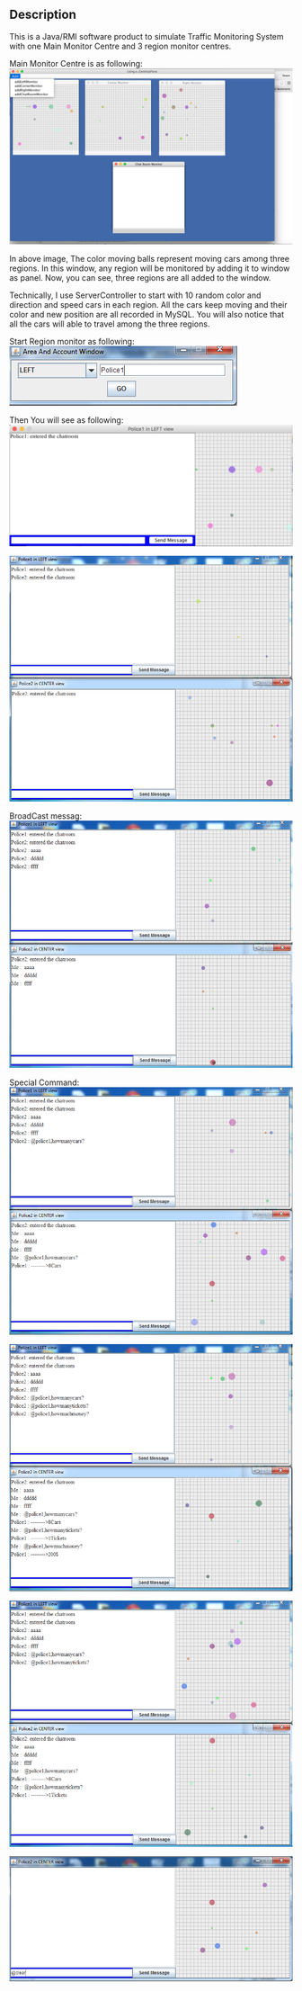 ## Description
This is a Java/RMI software product to simulate Traffic Monitoring System with one Main Monitor Centre and 3 region monitor centres.

Main Monitor Centre is as following:
![Main Monitor Centre](https://github.com/desenG/TrafficMoniteringSimulation/blob/master/imgs/main%20moinitor%20center.png?raw=true "Main Monitor Centre")

In above image, The color moving balls represent moving cars among three regions. In this window, any region will be monitored by adding it to window as panel. Now, you can see, three regions are all added to the window.

Technically, I use ServerController to start with 10 random color and direction and speed cars in each region. All the cars keep moving and their color and new position are all recorded in MySQL. You will also notice that all the cars will able to travel among the three regions.

Start Region monitor as following:
</br>
![Start Region monitor](https://github.com/desenG/TrafficMoniteringSimulation/blob/master/imgs/start%20region%20monitor%20center.PNG?raw=true "Start Region monitor")

Then You will see as following:
![Region monitor](https://github.com/desenG/TrafficMoniteringSimulation/blob/master/imgs/region%20monitor%20center.PNG?raw=true " Region monitor")


![2 Regions open](https://github.com/desenG/TrafficMoniteringSimulation/blob/master/imgs/2ClientViewsOpen.PNG?raw=true "2 Regions open")

BroadCast messag:
![BroadCast message](https://github.com/desenG/TrafficMoniteringSimulation/blob/master/imgs/BroadCast.PNG?raw=true "BroadCast message")

Special Command:
![How many cars](https://github.com/desenG/TrafficMoniteringSimulation/blob/master/imgs/Howmanycars.PNG?raw=true "How many cars")

![How much money](https://github.com/desenG/TrafficMoniteringSimulation/blob/master/imgs/Howmuchmoney.PNG?raw=true "How much money")

![How many ticket](https://github.com/desenG/TrafficMoniteringSimulation/blob/master/imgs/howmanytickets.PNG?raw=true
 "How many ticket")

![clear chat history](https://github.com/desenG/TrafficMoniteringSimulation/blob/master/imgs/clearChatHistory.PNG?raw=true
 "clear chat history")
 
 




